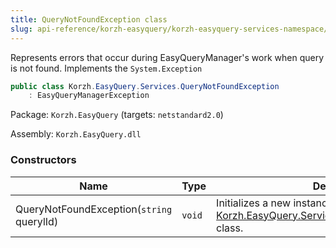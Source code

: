 ```yaml
---
title: QueryNotFoundException class
slug: api-reference/korzh-easyquery/korzh-easyquery-services-namespace/querynotfoundexception-class
---
```



Represents errors that occur during EasyQueryManager's work when  query is not found.  Implements the `System.Exception`
```csharp
public class Korzh.EasyQuery.Services.QueryNotFoundException
    : EasyQueryManagerException

```
Package: `Korzh.EasyQuery` (targets: `netstandard2.0`)

Assembly: `Korzh.EasyQuery.dll`

### Constructors

| Name | Type | Description | 
| --- | --- | --- | 
| QueryNotFoundException(`string` querylId) | `void` | Initializes a new instance of the [Korzh.EasyQuery.Services.QueryNotFoundException](/api-reference/korzh-easyquery/korzh-easyquery-services-namespace/querynotfoundexception-class) class. |